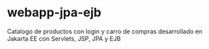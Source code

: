 # webapp-jpa-ejb
Catalogo de productos con login y carro de compras desarrollado en Jakarta EE con Servlets, JSP, JPA y EJB
